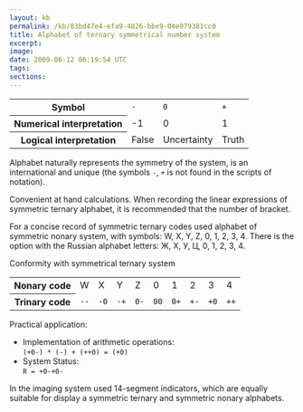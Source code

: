```yaml
---
layout: kb
permalink: /kb/83bd47e4-efa9-4826-bbe9-04e979381cc0
title: Alphabet of ternary symmetrical number system
excerpt:
image:
date: 2009-06-12 06:19:54 UTC
tags:
sections:
---
```


<table>
	<tr>
		<th>Symbol </th>
		<td><code>-</code></td>
		<td><code>0</code></td>
		<td><code>+</code></td>
	</tr>
	<tr>
		<th>Numerical interpretation </th>
		<td> -1 </td>
		<td> 0 </td>
		<td> 1 </td>
	</tr>
	<tr>
		<th>Logical interpretation </th>
		<td> False </td>
		<td> Uncertainty </td>
		<td> Truth </td>
	</tr>
</table>
<p>Alphabet naturally represents the symmetry of the system, is an international and unique (the symbols <code>-</code>, <code>+</code> is not found in the scripts of notation).</p>
<p>Convenient at hand calculations. When recording the linear expressions of symmetric ternary alphabet, it is recommended that the number of bracket.</p>
<p>For a concise record of symmetric ternary codes used alphabet of symmetric nonary  system, with symbols: W, X, Y, Z, 0, 1, 2, 3, 4. There is the option with the Russian alphabet letters: Ж, Х, У, Ц, 0, 1, 2, 3, 4.</p>
<p>Conformity with symmetrical ternary system</p>
<table>
	<tr>
		<th>Nonary code </th>
		<td> W </td>
		<td> X </td>
		<td> Y </td>
		<td> Z </td>
		<td> 0 </td>
		<td> 1 </td>
		<td> 2 </td>
		<td> 3 </td>
		<td> 4 </td>
	</tr>
	<tr>
		<th>Trinary code </th>
		<td><code>--</code></td>
		<td><code>-0</code></td>
		<td><code>-+</code></td>
		<td><code>0-</code></td>
		<td><code>00</code></td>
		<td><code>0+</code></td>
		<td><code>+-</code></td>
		<td><code>+0</code></td>
		<td><code>++</code></td>
	</tr>
</table>
<p>Practical application:</p>
<ul>
	<li>Implementation of arithmetic operations:<br />
<code>(+0-) * (-) + (++0) = (+0)</code></li>
	<li>System Status:<br />
<code>R = +0-+0-</code></li>
</ul>
<p>In the imaging system used 14-segment indicators, which are equally suitable for display a symmetric ternary and symmetric nonary alphabets.</p>
